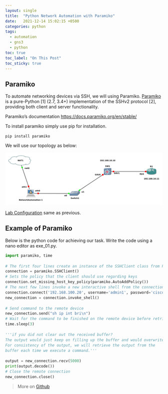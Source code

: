 ```yaml
---
layout: single
title:  "Python Network Automation with Paramiko"
date:   2021-12-14 15:02:15 +0500
categories: python
tags: 
  - automation
  - gns3
  - python
toc: true
toc_label: "On This Post"
toc_sticky: true
---
```


## Paramiko
To automate networking devices via SSH, we will using Paramiko. [Paramiko](https://www.paramiko.org/) is a pure-Python [1] (2.7, 3.4+) implementation of the SSHv2 protocol [2], providing both client and server functionality.

Paramiko’s documentation <https://docs.paramiko.org/en/stable/>

To install paramiko simply use pip for installation.

`pip install paramiko`

We will use our topology as below:

![picture](/assets/images/network_automation.png)

[Lab Configuration](https://sydasif.github.io/python/network-automation-gns3/#lab-configuration) same as previous.

## Example of Paramiko  

Below is the python code for achieving our task. Write the code using a nano editor as exe_01.py.

```python
import paramiko, time

# The first four lines create an instance of the SSHClient class from Paramiko
connection = paramiko.SSHClient()
# Sets the policy that the client should use regarding keys
connection.set_missing_host_key_policy(paramiko.AutoAddPolicy())
# The next few lines invoke a new interactive shell from the connection
connection.connect('192.168.100.20', username='admin1', password='cisco1', look_for_keys=False, allow_agent=False)
new_connection = connection.invoke_shell()

# Send command to the remote device
new_connection.send("sh ip int bri\n")
# Wait for the command to be finished on the remote device before retrieving the output
time.sleep(3)

'''if you did not clear out the received buffer? 
The output would just keep on filling up the buffer and would overwrite it.
For consistency of the output, we will retrieve the output from the 
buffer each time we execute a command.'''

output = new_connection.recv(5000)
print(output.decode())
# Close the remote connection
new_connection.close()
```

> More on [Github](https://github.com/sydasif/network-automation/tree/master/paramiko)
